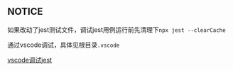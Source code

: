 ## NOTICE

如果改动了jest测试文件，调试jest用例运行前先清理下`npx jest --clearCache`

通过vscode调试，具体见根目录`.vscode`

[vscode调试jest](https://github.com/Microsoft/vscode-recipes/tree/master/debugging-jest-tests)
